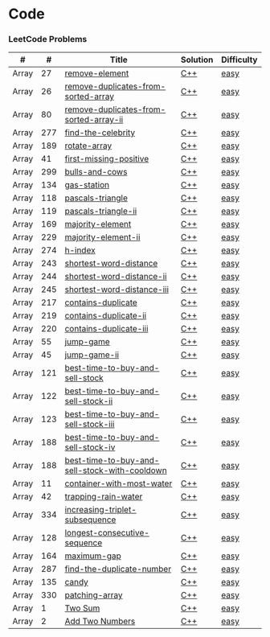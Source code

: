 Code
========

### LeetCode Problems

|#         | # | Title | Solution | Difficulty |
|----------|---| ----- | -------- | ---------- |
|Array     |27|[remove-element](https://leetcode.com/problems/remove-element/)|[C++](array/remove_element.cpp) |[easy](./array/remove_element_README.md)|
|Array     |26|[remove-duplicates-from-sorted-array](https://leetcode.com/problems/remove-duplicates-from-sorted-array/)|[C++](array/Remove%20Duplicates%20from%20Sorted%20Array.cpp) |[easy](./array/remove_element_README.md)|
|Array     |80|[remove-duplicates-from-sorted-array-ii](https://leetcode.com/problems/remove-duplicates-from-sorted-array-ii/)|[C++](array/Remove_element_II.cpp) |[easy](./array/remove_element_README.md)|
|Array     |277|[find-the-celebrity](https://leetcode.com/problems/find-the-celebrity/)|[C++](array/Find_the_celebrity.cpp) |[easy](./array/remove_element_README.md)|
|Array     |189|[rotate-array](https://leetcode.com/problems/rotate-array/)|[C++](array/Rotate%20Array.cpp) |[easy](./array/remove_element_README.md)|
|Array     |41|[first-missing-positive](https://leetcode.com/problems/first-missing-positive/)|[C++](array/First-Missing-Positive.cpp) |[easy](./array/remove_element_README.md)|
|Array     |299|[bulls-and-cows](https://leetcode.com/problems/bulls-and-cows/)|[C++](array/Bulls-And-Cows.cpp) |[easy](./array/remove_element_README.md)|
|Array     |134|[gas-station](https://leetcode.com/problems/gas-station/)|[C++](greedy/Gas%20Station.cpp) |[easy](./array/remove_element_README.md)|
|Array     |118|[pascals-triangle](https://leetcode.com/problems/pascals-triangle/)|[C++](array/Pascal's%20Triangle.cpp) |[easy](./array/remove_element_README.md)|
|Array     |119|[pascals-triangle-ii](https://leetcode.com/problems/pascals-triangle-ii/)|[C++](array/Pascal's%20Triangle%20II.cpp) |[easy](./array/remove_element_README.md)|
|Array     |169|[majority-element](https://leetcode.com/problems/majority-element/)|[C++](array/Majority-Element.cpp) |[easy](./array/remove_element_README.md)|
|Array     |229|[majority-element-ii](https://leetcode.com/problems/majority-element-ii/)|[C++](array/Majority-Element-ii.cpp) |[easy](./array/remove_element_README.md)|
|Array     |274|[h-index](https://leetcode.com/problems/h-index/)|[C++](sort/H-Index.cpp) |[easy](./array/remove_element_README.md)|
|Array     |243|[shortest-word-distance](https://leetcode.com/problems/shortest-word-distance/)|[C++](./array/Shortest-Word-Distance.cpp) |[easy](./array/remove_element_README.md)|
|Array     |244|[shortest-word-distance-ii](https://leetcode.com/problems/shortest-word-distance-ii/)|[C++](./array/Shortest-Word-Distance-ii.cpp) |[easy](./array/remove_element_README.md)|
|Array     |245|[shortest-word-distance-iii](https://leetcode.com/problems/shortest-word-distance-iii/)|[C++](./array/Shortest-Word-Distance-iii.cpp) |[easy](./array/remove_element_README.md)|
|Array     |217|[contains-duplicate](https://leetcode.com/problems/contains-duplicate/)|[C++](./array/Contains-Duplicate.cpp) |[easy](./array/remove_element_README.md)|
|Array     |219|[contains-duplicate-ii](https://leetcode.com/problems/contains-duplicate-ii/)|[C++](./array/Contains-Duplicate-ii.cpp) |[easy](./array/remove_element_README.md)|
|Array     |220|[contains-duplicate-iii](https://leetcode.com/problems/contains-duplicate-iii/)|[C++](./array/Contains-Duplicate-iii.cpp) |[easy](./array/remove_element_README.md)|
|Array     |55|[jump-game](https://leetcode.com/problems/jump-game/)|[C++](./greedy/Jump%20Game.cpp) |[easy](./array/remove_element_README.md)|
|Array     |45|[jump-game-ii](https://leetcode.com/problems/jump-game-ii/)|[C++](./greedy/Jump%20Game%20II.cpp) |[easy](./array/remove_element_README.md)|
|Array     |121|[best-time-to-buy-and-sell-stock](https://leetcode.com/problems/best-time-to-buy-and-sell-stock/)|[C++](dp/Best%20Time%20to%20Buy%20and%20Sell%20Stock.cpp) |[easy](./array/remove_element_README.md)|
|Array     |122|[best-time-to-buy-and-sell-stock-ii](https://leetcode.com/problems/best-time-to-buy-and-sell-stock-ii/)|[C++](greedy/Best%20Time%20to%20Buy%20and%20Sell%20Stock%20II.cpp) |[easy](./array/remove_element_README.md)|
|Array     |123|[best-time-to-buy-and-sell-stock-iii](https://leetcode.com/problems/best-time-to-buy-and-sell-stock-iii/)|[C++](dp/Best-Time-To-Buy-And-Sell-Stock-iii.cpp) |[easy](./array/remove_element_README.md)|
|Array     |188|[best-time-to-buy-and-sell-stock-iv](https://leetcode.com/problems/best-time-to-buy-and-sell-stock-iv/)|[C++](dp/Best-Time-To-Buy-And-Sell-Stock-iv.cpp) |[easy](./array/remove_element_README.md)|
|Array     |188|[best-time-to-buy-and-sell-stock-with-cooldown](https://leetcode.com/problems/best-time-to-buy-and-sell-stock-with-cooldown/)|[C++](dp/Best-Time-To-Buy-And-Sell-Stock-With-Cooldown.cpp) |[easy](./array/remove_element_README.md)|
|Array     |11|[container-with-most-water](https://leetcode.com/problems/container-with-most-water/)|[C++](two%20pointers/Container%20With%20Most%20Water.cpp) |[easy](./array/remove_element_README.md)|
|Array     |42|[trapping-rain-water](https://leetcode.com/problems/trapping-rain-water/)|[C++](two%20pointers/Trapping%20Rain%20Water.cpp) |[easy](./array/remove_element_README.md)|
|Array     |334|[increasing-triplet-subsequence](https://leetcode.com/problems/increasing-triplet-subsequence/)|[C++](two%20pointers/Increasing-Triplet-Subsequence.cpp) |[easy](./array/remove_element_README.md)|
|Array     |128|[longest-consecutive-sequence](https://leetcode.com/problems/longest-consecutive-sequence/)|[C++](union%20find/Longest%20Consecutive%20Sequence.cpp) |[easy](./array/remove_element_README.md)|
|Array     |164|[maximum-gap](https://leetcode.com/problems/maximum-gap/)|[C++](sort/Maximum%20Gap.cpp) |[easy](./array/remove_element_README.md)|
|Array     |287|[find-the-duplicate-number](https://leetcode.com/problems/find-the-duplicate-number/)|[C++](array/Find%20the%20Duplicate%20Number.cpp) |[easy](./array/remove_element_README.md)|
|Array     |135|[candy](https://leetcode.com/problems/candy/)|[C++](greedy/Candy.cpp) |[easy](./array/remove_element_README.md)|
|Array     |330|[patching-array](https://leetcode.com/problems/patching-array/)|[C++](greedy/Patching%20Array.cpp) |[easy](./array/remove_element_README.md)|
|Array     |1|[Two Sum](https://leetcode.com/problems/two-sum/)|[C++](./hash%20table/Two%20Sum.cpp) |[easy](./hash%20table/1_two_sum_README.md)|
|Array     |2|[Add Two Numbers](https://leetcode.com/problems/add-two-numbers/)|[C++](./linked%20list/Add%20Two%20Numbers.cpp) |[easy](./hash%20table/1_two_sum_README.md)|
